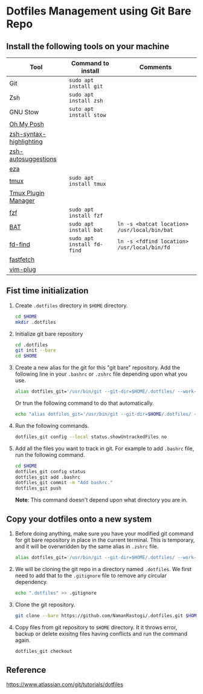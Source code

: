 # Dotfiles Management using Git Bare Repo

## Install the following tools on your machine
| Tool | Command to install | Comments |
|---|---|--|
| Git                                                   | `sudo apt install git` | |
| Zsh                                                   | `sudo apt install zsh` | |
| GNU Stow                                              | `suto apt install stow` | |
| [Oh My Posh](https://ohmyposh.dev/docs/installation/linux) | | |
| [zsh-syntax-highlighting ](https://github.com/zsh-users/zsh-syntax-highlighting/blob/master/INSTALL.md#in-your-zshrc) | | |
| [zsh-autosuggestions](https://github.com/zsh-users/zsh-autosuggestions/blob/master/INSTALL.md#manual-git-clone) | | |
| [eza](https://github.com/eza-community/eza/blob/main/INSTALL.md#debian-and-ubuntu) | | |
| [tmux](https://github.com/tmux/tmux/wiki)             | `sudo apt install tmux` | |
| [Tmux Plugin Manager](https://github.com/tmux-plugins/tpm#installation) | | |
| [fzf](https://github.com/junegunn/fzf)                | `sudo apt install fzf` | |
| [BAT](https://github.com/sharkdp/bat)                 | `sudo apt install bat` | `ln -s <batcat location> /usr/local/bin/bat` |
| [fd-find](https://github.com/sharkdp/fd)              | `sudo apt install fd-find` | `ln -s <fdfind location> /usr/local/bin/fd` |
| [fastfetch](https://github.com/fastfetch-cli/fastfetch) | | |
| [vim-plug](https://github.com/junegunn/vim-plug#installation)      | | |


## Fist time initialization

1. Create `.dotfiles` directory in `$HOME` directory.
    ```sh
    cd $HOME
    mkdir .dotfiles
    ```

1. Initialize git bare repository
    ```sh
    cd .dotfiles
    git init --bare
    cd $HOME
    ```

1. Create a new alias for the git for this "git bare" repository. Add the following line in your `.bashrc` or `.zshrc` file depending upon what you use.
    ```sh
    alias dotfiles_git='/usr/bin/git --git-dir=$HOME/.dotfiles/ --work-tree=$HOME'
    ```
    Or trun the following command to do that automatically.
    ```sh
    echo "alias dotfiles_git='/usr/bin/git --git-dir=$HOME/.dotfiles/ --work-tree=$HOME'" >> $HOME/.bashrc
    ```

1. Run the following commands.
    ```sh
    dotfiles_git config --local status.showUntrackedFiles no
    ```

1. Add all the files you want to track in git. For example to add `.bashrc` file, run the following command.
    ```sh
    cd $HOME
    dotfiles_git config status
    dotfiles_git add .bashrc
    dotfiles_git commit -m "Add bashrc."
    dotfiles_git push
    ```
    **Note**: This command doesn't depend upon what directory you are in.


## Copy your dotfiles onto a new system

1. Before doing anything, make sure you have your modified git command for git bare repository in place in the current terminal. This is temporary, and it will be overwridden by the same alias in `.zshrc` file.

    ```sh
    alias dotfiles_git='/usr/bin/git --git-dir=$HOME/.dotfiles/ --work-tree=$HOME'
    ```

1. We will be cloning the git repo in a directory named `.dotfiles`. We first need to add that to the `.gitignore` file to remove any circular dependency.

    ```sh
    echo ".dotfiles" >> .gitignore
    ```

1. Clone the git repository.

    ```sh
    git clone --bare https://github.com/NamanRastogi/.dotfiles.git $HOME/.dotfiles
    ```

1. Copy files from git repository to `$HOME` directory. It it throws error, backup or delete exisitng files having conflicts and run the command again.

    ```sh
    dotfiles_git checkout
    ```


## Reference
https://www.atlassian.com/git/tutorials/dotfiles
